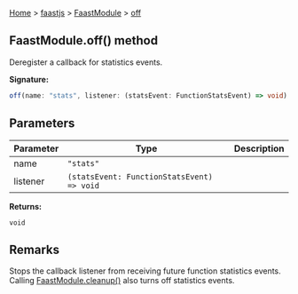 [Home](./index) &gt; [faastjs](./faastjs.md) &gt; [FaastModule](./faastjs.faastmodule.md) &gt; [off](./faastjs.faastmodule.off.md)

## FaastModule.off() method

Deregister a callback for statistics events.

<b>Signature:</b>

```typescript
off(name: "stats", listener: (statsEvent: FunctionStatsEvent) => void): void;
```

## Parameters

|  Parameter | Type | Description |
|  --- | --- | --- |
|  name | `"stats"` |  |
|  listener | `(statsEvent: FunctionStatsEvent) => void` |  |

<b>Returns:</b>

`void`

## Remarks

Stops the callback listener from receiving future function statistics events. Calling [FaastModule.cleanup()](./faastjs.faastmodule.cleanup.md) also turns off statistics events.

